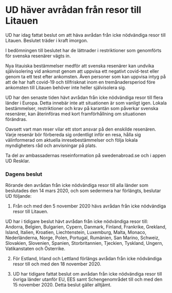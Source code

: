 # UD häver avrådan från resor till Litauen

UD har idag fattat beslut om att häva avrådan från icke nödvändiga resor till Litauen. Beslutet träder i kraft imorgon.

I bedömningen till beslutet har de lättnader i restriktioner som genomförts för svenska resenärer vägts in.

Nya litauiska bestämmelser medför att svenska resenärer kan undvika självisolering vid ankomst genom att uppvisa ett negativt covid-test eller genom ta ett test efter ankomsten. Även personer som kan uppvisa intyg på att de har haft covid-19 och tillfrisknat inom en tremånadersperiod före ankomsten till Litauen behöver inte heller självisolera sig.

UD har den senaste tiden hävt avrådan från icke nödvändiga resor till flera länder i Europa. Detta innebär inte att situationen är som vanligt igen. Lokala bestämmelser, restriktioner och krav på karantän som påverkar svenska resenärer, kan återinföras med kort framförhållning om situationen förändras.

Oavsett vart man reser vilar ett stort ansvar på den enskilde resenären. Varje resenär bör förbereda sig ordentligt inför en resa, hålla sig välinformerad om aktuella inresebestämmelser och följa lokala myndigheters råd och anvisningar på plats.

Ta del av ambassadernas reseinformation på swedenabroad.se och i appen UD Resklar.

### Dagens beslut

Rörande den avrådan från icke nödvändiga resor till alla länder som beslutades den 14 mars 2020, och som sedermera har förlängts, beslutar UD följande:

1. Från och med den 5 november 2020 hävs avrådan från icke nödvändiga resor till Litauen.

UD har i tidigare beslut hävt avrådan från icke nödvändiga resor till: Andorra, Belgien, Bulgarien, Cypern, Danmark, Finland, Frankrike, Grekland, Island, Italien, Kroatien, Liechtenstein, Luxemburg, Malta, Monaco, Nederländerna, Norge, Polen, Portugal, Rumänien, San Marino, Schweiz, Slovakien, Slovenien, Spanien, Storbritannien, Tjeckien, Tyskland, Ungern, Vatikanstaten och Österrike.

2. För Estland, Irland och Lettland förlängs avrådan från icke nödvändiga resor till och med den 18 november 2020.

3. UD har tidigare fattat beslut om avrådan från icke nödvändiga resor till övriga länder utanför EU, EES samt Schengenområdet till och med den 15 november 2020. Detta beslut gäller alltjämt.
